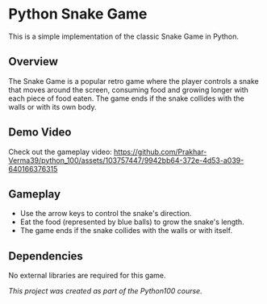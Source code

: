 # Python Snake Game

This is a simple implementation of the classic Snake Game in Python.

## Overview

The Snake Game is a popular retro game where the player controls a snake that moves around the screen, consuming food and growing longer with each piece of food eaten. The game ends if the snake collides with the walls or with its own body.

## Demo Video

Check out the gameplay video: 
https://github.com/Prakhar-Verma39/python_100/assets/103757447/9942bb64-372e-4d53-a039-640166376315

## Gameplay

- Use the arrow keys to control the snake's direction.
- Eat the food (represented by blue balls) to grow the snake's length.
- The game ends if the snake collides with the walls or with itself.

## Dependencies

No external libraries are required for this game.

*This project was created as part of the Python100 course.*
